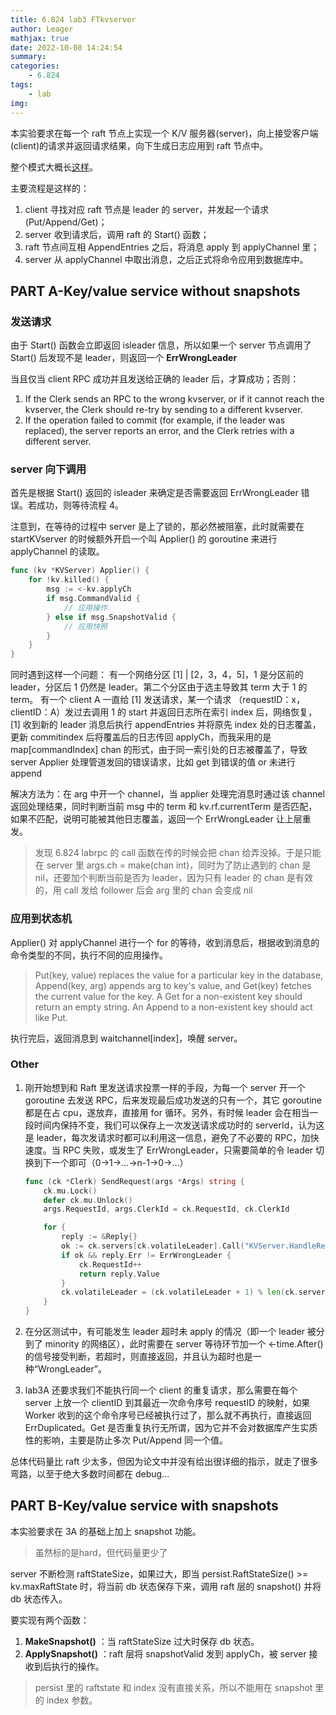 ```yaml
---
title: 6.824 lab3 FTkvserver
author: Leager
mathjax: true
date: 2022-10-08 14:24:54
summary:
categories:
    - 6.824
tags:
    - lab
img:
---
```


本实验要求在每一个 raft 节点上实现一个 K/V 服务器(server)，向上接受客户端(client)的请求并返回请求结果，向下生成日志应用到 raft 节点中。

整个模式大概长[这样](https://pdos.csail.mit.edu/6.824/notes/raft_diagram.pdf)。

主要流程是这样的：

1. client 寻找对应 raft 节点是 leader 的 server，并发起一个请求(Put/Append/Get)；
2. server 收到请求后，调用 raft 的 Start() 函数；
3. raft 节点间互相 AppendEntries 之后，将消息 apply 到 applyChannel 里；
4. server 从 applyChannel 中取出消息，之后正式将命令应用到数据库中。

<!--more-->

## PART A-Key/value service without snapshots

### 发送请求

由于 Start() 函数会立即返回 isleader 信息，所以如果一个 server 节点调用了 Start() 后发现不是 leader，则返回一个 **ErrWrongLeader**

当且仅当 client RPC 成功并且发送给正确的 leader 后，才算成功；否则：

1. If the Clerk sends an RPC to the wrong kvserver, or if it cannot reach the kvserver, the Clerk should re-try by sending to a different kvserver.
2. If the operation failed to commit (for example, if the leader was replaced), the server reports an error, and the Clerk retries with a different server. 

### server 向下调用

首先是根据 Start() 返回的 isleader 来确定是否需要返回 ErrWrongLeader 错误。若成功，则等待流程 4。

注意到，在等待的过程中 server 是上了锁的，那必然被阻塞，此时就需要在 startKVserver 的时候额外开启一个叫 Applier() 的 goroutine 来进行 applyChannel 的读取。

```go
func (kv *KVServer) Applier() {
    for !kv.killed() {
        msg := <-kv.applyCh
        if msg.CommandValid {
            // 应用操作
        } else if msg.SnapshotValid {
            // 应用快照
        }
    }
}
```

同时遇到这样一个问题： 有一个网络分区   [1] | [2，3，4，5]，1 是分区前的 leader，分区后 1 仍然是 leader。第二个分区由于选主导致其 term 大于 1 的 term。 有一个 client A 一直给 [1] 发送请求，某一个请求 （requestID：x，clientID：A）发过去调用 1 的 start 并返回日志所在索引 index 后，网络恢复，[1] 收到新的 leader 消息后执行 appendEntries 并将原先 index 处的日志覆盖，更新 commitindex 后将覆盖后的日志传回 applyCh，而我采用的是 map[commandIndex] chan 的形式，由于同一索引处的日志被覆盖了，导致 server Applier 处理管道发回的错误请求，比如 get 到错误的值 or 未进行 append

解决方法为：在 arg 中开一个 channel，当 applier 处理完消息时通过该 channel 返回处理结果，同时判断当前 msg 中的 term 和 kv.rf.currentTerm 是否匹配，如果不匹配，说明可能被其他日志覆盖，返回一个 ErrWrongLeader 让上层重发。

> 发现 6.824 labrpc 的 call 函数在传的时候会把 chan 给弄没掉。于是只能在 server 里 args.ch = make(chan int)，同时为了防止遇到的 chan 是 nil，还要加个判断当前是否为 leader，因为只有 leader 的 chan 是有效的，用 call 发给 follower 后会 arg 里的 chan 会变成 nil

### 应用到状态机

Applier() 对 applyChannel 进行一个 for 的等待，收到消息后，根据收到消息的命令类型的不同，执行不同的应用操作。

> Put(key, value) replaces the value for a particular key in the database, Append(key, arg) appends arg to key's value, and Get(key) fetches the current value for the key. A Get for a non-existent key should return an empty string. An Append to a non-existent key should act like Put.

执行完后，返回消息到 waitchannel[index]，唤醒 server。

### Other

1. 刚开始想到和 Raft 里发送请求投票一样的手段，为每一个 server 开一个 goroutine 去发送 RPC，后来发现最后成功发送的只有一个，其它 goroutine 都是在占 cpu，遂放弃，直接用 for 循环。另外，有时候 leader 会在相当一段时间内保持不变，我们可以保存上一次发送请求成功时的 serverId，认为这是 leader，每次发请求时都可以利用这一信息，避免了不必要的 RPC，加快速度。当 RPC 失败，或发生了 ErrWrongLeader，只需要简单的令 leader 切换到下一个即可（0->1->...->n-1->0->...）

    ```go
    func (ck *Clerk) SendRequest(args *Args) string {
        ck.mu.Lock()
        defer ck.mu.Unlock()
        args.RequestId, args.ClerkId = ck.RequestId, ck.ClerkId
    
        for {
            reply := &Reply{}
            ok := ck.servers[ck.volatileLeader].Call("KVServer.HandleRequest", args, reply)
            if ok && reply.Err != ErrWrongLeader {
                ck.RequestId++
                return reply.Value
            }
            ck.volatileLeader = (ck.volatileLeader + 1) % len(ck.servers)
        }
    }
    ```

2. 在分区测试中，有可能发生 leader 超时未 apply 的情况（即一个 leader 被分到了 minority 的网络区），此时需要在 server 等待环节加一个 <-time.After() 的信号接受判断，若超时，则直接返回，并且认为超时也是一种“WrongLeader”。

3. lab3A 还要求我们不能执行同一个 client 的重复请求，那么需要在每个 server 上放一个 clientID 到其最近一次命令序号 requestID 的映射，如果 Worker 收到的这个命令序号已经被执行过了，那么就不再执行，直接返回 ErrDuplicated。Get 是否重复执行无所谓，因为它并不会对数据库产生实质性的影响，主要是防止多次 Put/Append 同一个值。

总体代码量比 raft 少太多，但因为论文中并没有给出很详细的指示，就走了很多弯路，以至于绝大多数时间都在 debug...

## PART B-Key/value service with snapshots

本实验要求在 3A 的基础上加上 snapshot 功能。

> 虽然标的是hard，但代码量更少了

server 不断检测 raftStateSize，如果过大，即当 persist.RaftStateSize() >= kv.maxRaftState 时，将当前 db 状态保存下来，调用 raft 层的 snapshot() 并将 db 状态传入。

要实现有两个函数：

1. **MakeSnapshot()** ：当 raftStateSize 过大时保存 db 状态。
2. **ApplySnapshot()** ：raft 层将 snapshotValid 发到 applyCh，被 server 接收到后执行的操作。

> persist 里的 raftstate 和 index 没有直接关系，所以不能用在 snapshot 里的 index 参数。
